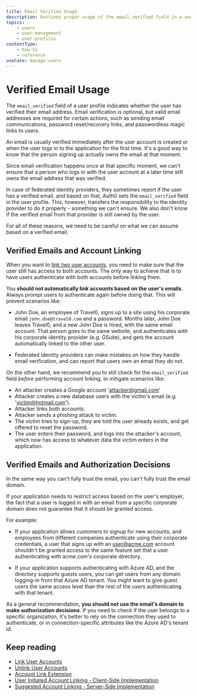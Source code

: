 ```yaml
---
title: Email Verified Usage
description: Outlines proper usage of the email_verified field in a user profile.
topics:
    - users
    - user-management
    - user-profiles
contentType:
    - how-to
    - reference
useCase: manage-users
---
```

# Verified Email Usage

The `email_verified` field of a user profile indicates whether the user has verified their email address. Email verification is optional, but valid email addresses are required for certain actions, such as sending email communications, password reset/recovery links, and passwordless magic links to users.

An email is usually verified immediately after the user account is created or when the user logs in to the application for the first time. It's a good way to know that the person signing up actually owns the email at that moment. 

Since email verification happens once at that specific moment, we can't ensure that a person who logs in with the user account at a later time still owns the email address that was verified. 

In case of federated identity providers, they sometimes report if the user has a verified email, and based on that, Auth0 sets the `email_verified` field in the user profile. This, however, transfers the responsibility to the identity provider to do it properly - something we can't ensure. We also don't know if the verified email from that provider is still owned by the user.
 
For all of these reasons, we need to be careful on what we can assume based on a verified email.

## Verified Emails and Account Linking

When you want to [link two user accounts](/articles/users/concept/overview-user-account-linking), you need to make sure that the user still has access to both accounts. The only way to achieve that is to have users authenticate with both accounts before linking them. 

You **should not automatically link accounts based on the user's emails**. Always prompt users to authenticate again before doing that. This will prevent scenarios like:

- John Doe, an employee of Travel0, signs up to a site using his corporate email `john.doe@travel0.com` and a password. Months later, John Doe leaves Travel0, and a new John Doe is hired, with the same email account. That person goes to the same website, and authenticates with his corporate identity provider (e.g. GSuite), and gets the account automatically linked to the other user.

- Federated identity providers can make mistakes on how they handle email verification, and can report that users own an email they do not. 

On the other hand, we recommend you to still check for the `email_verified` field *before* performing account linking, to mitigate scenarios like:

- An attacker creates a Google account 'attacker@gmail.com'
- Attacker creates a new database users with the victim's email (e.g. 'victim@hotmail.com').
- Attacker links both accounts.
- Attacker sends a phishing attack to victim.
- The victim tries to sign-up, they are told the user already exists, and get offered to reset the password.
- The user enters their password, and logs into the attacker's account, which now has access to whatever data the victim enters in the application.

## Verified Emails and Authorization Decisions

In the same way you can't fully trust the email, you can't fully trust the email domain. 

If your application needs to restrict access based on the user's employer, the fact that a user is logged in with an email from a specific corporate domain does not guarantee that it should be granted access.

For example:

- If your application allows customers to signup for new accounts, and employees from different companies authenticate using their corporate credentials, a user that signs up with an user@acme.com account shouldn't be granted access to the same feature set that a user authenticating with acme.com's corporate directory.

- If your application supports authenticating with Azure AD, and the directory supports guests users, you can get users from any domain logging-in from that Azure AD tenant. You might want to give guest users the same access level than the rest of the users authenticating with that tenant.

As a general recommendation, **you should not use the email's domain to make authorization decisions**. If you need to check if the user belongs to a specific organization, it's better to rely on the connection they used to authenticate, or in connection-specific attributes like the Azure AD's tenant id.

## Keep reading

* [Link User Accounts](/users/guides/link-user-accounts)
* [Unlink User Accounts](/users/guides/unlink-user-accounts)
* [Account Link Extension](/extensions/account-link)
* [User Initiated Account Linking - Client-Side Implementation](/users/references/link-accounts-client-side-scenario)
* [Suggested Account Linking - Server-Side Implementation](/users/references/link-accounts-server-side-scenario)
